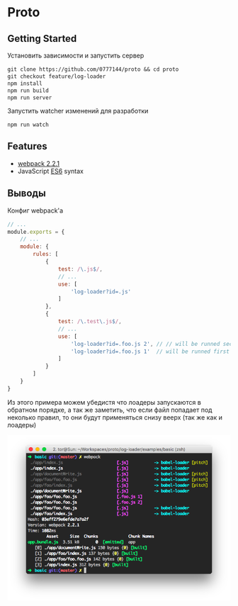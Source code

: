 # Proto

## Getting Started

Установить зависимости и запустить сервер
```
git clone https://github.com/0777144/proto && cd proto
git checkout feature/log-loader
npm install
npm run build
npm run server
```

Запустить watcher изменений для разработки
```
npm run watch
```


## Features

* [webpack 2.2.1]
* JavaScript [ES6] syntax


[webpack 2.2.1]: https://github.com/webpack/webpack/tree/v2.2.1
[ES6]: http://es6-features.org/


## Выводы

Конфиг webpack'а

```js
// ...
module.exports = {
    // ...
    module: {
        rules: [
            {
                test: /\.js$/,
                // ...
                use: [
                    'log-loader?id=.js'
                ]
            },
            {
                test: /\.test\.js$/,
                // ...
                use: [
                    'log-loader?id=.foo.js 2', // // will be runned second
                    'log-loader?id=.foo.js 1'  // will be runned first
                ]
            }
        ]
    }
}
```

Из этого примера можем убедистя что лоадеры запускаются в обратном порядке, а так же заметить, что
если файл попадает под неколько правил, то они будут применяться снизу веерх (так же как и лоадеры)

![](screenshot.png)
